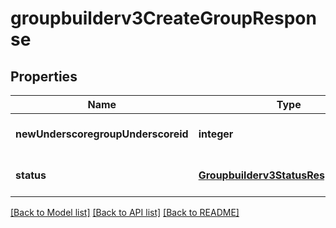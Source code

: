 # groupbuilderv3CreateGroupResponse

## Properties
Name | Type | Description | Notes
------------ | ------------- | ------------- | -------------
**newUnderscoregroupUnderscoreid** | **integer** |  | [optional] [default to null]
**status** | [**Groupbuilderv3StatusResponseBase**](Groupbuilderv3StatusResponseBase.md) |  | [optional] [default to null]

[[Back to Model list]](../README.md#documentation-for-models) [[Back to API list]](../README.md#documentation-for-api-endpoints) [[Back to README]](../README.md)


